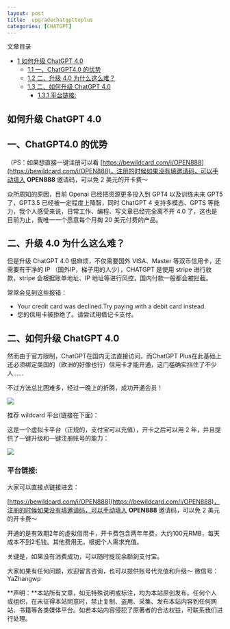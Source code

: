 ```yaml
---
layout: post
title:  upgradechatgpttoplus
categories: [CHATGPT]
---
```


文章目录

+   [1 如何升级 ChatGPT 4.0](#_ChatGPT_40)
    +   [1.1 一、ChatGPT4.0 的优势](#ChatGPT40)
    +   [1.2 二、升级 4.0 为什么这么难？](#_40)
    +   [1.3 二、如何升级 ChatGPT 4.0](#_ChatGPT_40-2)
        +   [1.3.1 平台链接:](#i)

## 如何升级 ChatGPT 4.0

## 一、ChatGPT4.0 的优势

（PS：如果想直接一键注册可以看 [https://bewildcard.com/i/OPEN888](https://bewildcard.com/i/OPEN888)，注册的时候如果没有填邀请码，可以手动填入 **OPEN888** 邀请码，可以免 2 美元的开卡费～

众所周知的原因，目前 Openai 已经把资源更多投入到 GPT4 以及训练未来 GPT5 了，GPT3.5 已经被一定程度上降智，同时 ChatGPT 4 支持多模态、GPTS 等能力，我个人感受来说，日常工作、编程、写文章已经完全离不开 4.0 了，这也是目前为止，我唯一一个愿意每个月掏 20 美元付费的产品。

## 二、升级 4.0 为什么这么难？

但是升级 ChatGPT 4.0 很麻烦，不仅需要国外 VISA、Master 等双币信用卡，还需要有干净的 IP （国外IP，梯子用的人少），CHATGPT 是使用 stripe 进行收款，stripe 会根据账单地址、IP 地址等进行风控，国内付款一般都会被拦截。

常常会见到这些报错：

+   Your credit card was declined.Try paying with a debit card instead.
+   您的信用卡被拒绝了。请尝试用借记卡支付。

## 二、如何升级 ChatGPT 4.0

然而由于官方限制，ChatGPT在国内无法直接访问，而ChatGPT Plus在此基础上还必须绑定美国的（欧洲的好像也行）信用卡才能开通，这门槛确实挡住了不少人……

不过方法总比困难多，经过一晚上的折腾，成功开通会员！

![](https://cdn.how2cs.cn/csguide/085222.png)

推荐 wildcard 平台(链接在下面)：

这是一个虚拟卡平台（正规的，支付宝可以充值），开卡之后可以用 2 年，并且提供了一键升级和一键注册账号的能力：

![](https://cdn.how2cs.cn/csguide/085341.png)

### 平台链接:

大家可以直接点链接进去：

[https://bewildcard.com/i/OPEN888](https://bewildcard.com/i/OPEN888)，注册的时候如果没有填邀请码，可以手动填入 **OPEN888** 邀请码，可以免 2 美元的开卡费～

开通的是有效期2年的虚拟信用卡，开卡费包含两年年费，大约100元RMB，每天成本不到2毛钱。其他费用无，根据个人需求充值。

关键是，如果没有消费成功，可以随时提现余额到支付宝。

大家如果有任何问题，欢迎留言咨询，也可以提供账号代充值和升级～
微信号：YaZhangwp

**声明：**本站所有文章，如无特殊说明或标注，均为本站原创发布。任何个人或组织，在未征得本站同意时，禁止复制、盗用、采集、发布本站内容到任何网站、书籍等各类媒体平台。如若本站内容侵犯了原著者的合法权益，可联系我们进行处理。
